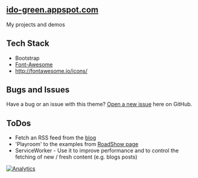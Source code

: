 ## [ido-green.appspot.com](http://Ido-green.appspot.com/)
My projects and demos

## Tech Stack
* Bootstrap
* [Font-Awesome](http://fortawesome.github.io/Font-Awesome/icons/#web-application)
* http://fontawesome.io/icons/

## Bugs and Issues
Have a bug or an issue with this theme? [Open a new issue](https://github.com/greenido/ido-green.appspot.com/issues) here on GitHub.

## ToDos
  * Fetch an RSS feed from the [blog](https://greenido.wordpress.com)
  * 'Playroom' to the examples from [RoadShow page](ido-green.appspot.com/RoadShow.html)
  * ServiceWorker - Use it to improve performance and to control the fetching of new / fresh content (e.g. blogs posts)


[![Analytics](https://ga-beacon.appspot.com/UA-65622529-1/ido-green.appspot.com/main)](https://github.com/igrigorik/ga-beacon)
